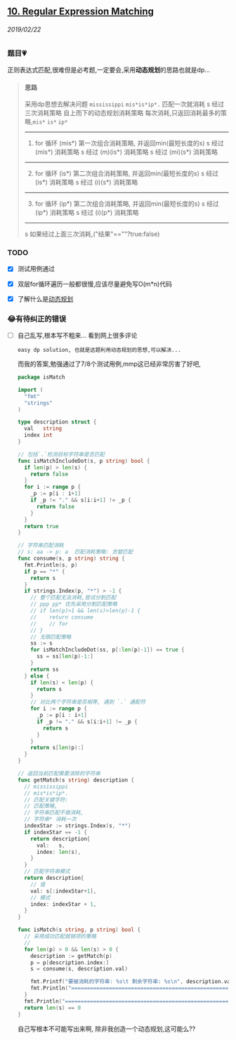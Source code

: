 ## [10. Regular Expression Matching](https://leetcode.com/problems/regular-expression-matching/)

###### 2019/02/22

### 题目💗
正则表达式匹配,很难但是必考题,一定要会,采用**动态规划**的思路也就是dp...


> #### 思路
> 采用dp思想去解决问题
> `mississippi`
> `mis*is*ip*.`
> 匹配一次就消耗
> s 经过三次消耗策略  自上而下的动态规划消耗策略 每次消耗,只返回消耗最多的策略,`mis*`  `is*`  `ip*`
> 
> --------------
> 
> 1. for 循环 (mis*) 第一次组合消耗策略, 并返回min(最短长度的s)
> s 经过 (mis*) 消耗策略
> s 经过 (m)(is*) 消耗策略
> s 经过 (mi)(s*) 消耗策略
> 
> --------------
> 
> 2. for 循环 (is*) 第二次组合消耗策略, 并返回min(最短长度的s)
> s 经过 (is*) 消耗策略
> s 经过 (i)(s*) 消耗策略
>
> --------------
> 
> 3. for 循环 (ip*) 第二次组合消耗策略, 并返回min(最短长度的s)
> s 经过 (ip*) 消耗策略
> s 经过 (i)(p*) 消耗策略
> 
> --------------
> 
> s 如果经过上面三次消耗,("结果"==""?true:false)

### TODO
- [x] 测试用例通过
- [X] 双层for循环遍历一般都很慢,应该尽量避免写O(m*n)代码
- [x] 了解什么是[动态规划](../dynamic-programing/README.md)


<!-- ### 感想 -->
<!-- 做了这道题我才真正理解了正则匹配,什么叫做正则匹配中的**回溯算法**.这才堪堪入门算法.我有点懂了正则里面的回溯匹配了.其核心不正是这种匹配消耗策略吗,好吧,我完全错误,这题应该用dp思想去解决.另外也非常反感有些自以为是的人,看别人学得慢就骂人家智障.有些东西例如动态规划,你没学过根本就不可能解决得了这类的问题,根本不是智商的问题,除非你自己能创造一个动态规划,这可能吗?前人花了多少年才总结出动态规划算法思想?学得慢只能说明学习方法有问题,这根本与**智障**无关.没有人是可以凭空创造动态规划的. -->


### 😂有待纠正的错误
- [ ] 自己乱写,根本写不粗来...
  看到网上很多评论 
  ```
  easy dp solution, 也就是这题利用动态规划的思想,可以解决...
  ```
  而我的答案,勉强通过了7/8个测试用例,mmp这已经非常厉害了好吧,
  ```go
  package isMatch

  import (
    "fmt"
    "strings"
  )

  type description struct {
    val   string
    index int
  }

  // 包括`.`检测目标字符串是否匹配
  func isMatchIncludeDot(s, p string) bool {
    if len(p) > len(s) {
      return false
    }
    for i := range p {
      _p := p[i : i+1]
      if _p != "." && s[i:i+1] != _p {
        return false
      }
    }
    return true
  }

  // 字符串匹配消耗
  // s: aa -> p: a  匹配消耗策略: 贪婪匹配
  func consume(s, p string) string {
    fmt.Println(s, p)
    if p == "*" {
      return s
    }
    if strings.Index(p, "*") > -1 {
      // 整个匹配无法消耗,尝试分割匹配
      // ppp pp* 优先采用分割匹配策略
      // if len(p)>1 && len(s)>len(p)-1 {
      // 	return consume
      // 	// for
      // }
      // 无限匹配策略
      ss := s
      for isMatchIncludeDot(ss, p[:len(p)-1]) == true {
        ss = ss[len(p)-1:]
      }
      return ss
    } else {
      if len(s) < len(p) {
        return s
      }
      // 对比两个字符串是否相等, 遇到 `.` 通配符
      for i := range p {
        _p := p[i : i+1]
        if _p != "." && s[i:i+1] != _p {
          return s
        }
      }
      return s[len(p):]
    }
  }

  // 返回当前匹配需要消除的字符串
  func getMatch(s string) description {
    // mississippi
    // mis*is*ip*.
    // 匹配关键字符:
    // 匹配策略,
    // 字符串匹配不做消耗,
    // 字符串* 消耗一次
    indexStar := strings.Index(s, "*")
    if indexStar == -1 {
      return description{
        val:   s,
        index: len(s),
      }
    }
    // 匹配字符串模式
    return description{
      // 值
      val: s[:indexStar+1],
      // 模式
      index: indexStar + 1,
    }
  }

  func isMatch(s string, p string) bool {
    // 采用成功匹配就销项的策略
    //
    for len(p) > 0 && len(s) > 0 {
      description := getMatch(p)
      p = p[description.index:]
      s = consume(s, description.val)

      fmt.Printf("要被消耗的字符串: %s\t 剩余字符串: %s\n", description.val, p)
      fmt.Println("===========================================================", s)
    }
    fmt.Println("===========================================================")
    return len(s) == 0
  }
  ```
  自己写根本不可能写出来啊, 除非我创造一个动态规划,这可能么??


